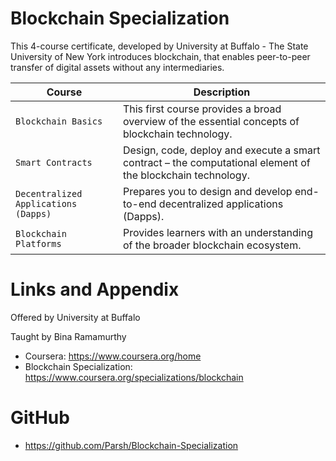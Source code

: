 # Blockchain Specialization

This 4-course certificate, developed by University at Buffalo - The State University of New York introduces blockchain, that enables peer-to-peer transfer of digital assets without any intermediaries. 

| Course | Description |
| --- | --- |
| `Blockchain Basics` | This first course provides a broad overview of the essential concepts of blockchain technology. |
| `Smart Contracts` | Design, code, deploy and execute a smart contract – the computational element of the blockchain technology.  |
| `Decentralized Applications (Dapps)` | Prepares you to design and develop end-to-end decentralized applications (Dapps). |
| `Blockchain Platforms` | Provides learners with an understanding of the broader blockchain ecosystem. |


Links and Appendix
========================================================
Offered by University at Buffalo

Taught by Bina Ramamurthy


- Coursera: https://www.coursera.org/home
- Blockchain Specialization: https://www.coursera.org/specializations/blockchain


GitHub
========================================================

* https://github.com/Parsh/Blockchain-Specialization

